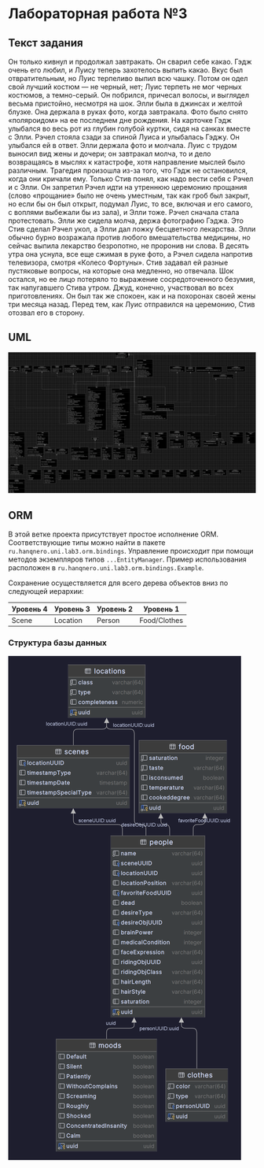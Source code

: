 # Лабораторная работа №3

## Текст задания
Он только кивнул и продолжал завтракать. Он сварил себе какао. Гэдж очень его любил, и Луису теперь захотелось выпить какао. Вкус был отвратительным, но Луис терпеливо выпил всю чашку. Потом он одел свой лучший костюм — не черный, нет; Луис терпеть не мог черных костюмов, а темно-серый. Он побрился, причесал волосы, и выглядел весьма пристойно, несмотря на шок. Элли была в джинсах и желтой блузке. Она держала в руках фото, когда завтракала. Фото было снято «поляроидом» на ее последнем дне рождения. На карточке Гэдж улыбался во весь рот из глубин голубой куртки, сидя на санках вместе с Элли. Рэчел стояла сзади за спиной Луиса и улыбалась Гэджу. Он улыбался ей в ответ.
Элли держала фото и молчала.
Луис с трудом выносил вид жены и дочери; он завтракал молча, то и дело возвращаясь в мыслях к катастрофе, хотя направление мыслей было различным. Трагедия произошла из-за того, что Гэдж не остановился, когда они кричали ему.
Только Стив понял, как надо вести себя с Рэчел и с Элли. Он запретил Рэчел идти на утреннюю церемонию прощания (слово «прощание» было не очень уместным, так как гроб был закрыт, но если бы он был открыт, подумал Луис, то все, включая и его самого, с воплями выбежали бы из зала), и Элли тоже. Рэчел сначала стала протестовать. Элли же сидела молча, держа фотографию Гэджа.
Это Стив сделал Рэчел укол, а Элли дал ложку бесцветного лекарства. Элли обычно бурно возражала против любого вмешательства медицины, но сейчас выпила лекарство безропотно, не проронив ни слова. В десять утра она уснула, все еще сжимая в руке фото, а Рэчел сидела напротив телевизора, смотря «Колесо Фортуны». Стив задавал ей разные пустяковые вопросы, на которые она медленно, но отвечала. Шок остался, но ее лицо потеряло то выражение сосредоточенного безумия, так напугавшего Стива утром.
Джуд, конечно, участвовал во всех приготовлениях. Он был так же спокоен, как и на похоронах своей жены три месяца назад. Перед тем, как Луис отправился на церемонию, Стив отозвал его в сторону.

## UML
![image](uml/Lab3Diagram.drawio.png)

## ORM
В этой ветке проекта присутствует простое исполнение ORM. Соответствующие типы можно найти в пакете `ru.hanqnero.uni.lab3.orm.bindings`.
Управление происходит при помощи методов экземпляров типов `...EntityManager`.
Пример использования расположен в `ru.hanqnero.uni.lab3.orm.bindings.Example`.

Сохранение осуществляется для всего дерева объектов вниз по следующей иерархии:

| Уровень 4 | Уровень 3 | Уровень 2 | Уровень 1    |
|-----------|-----------|-----------|--------------|
| Scene     | Location  | Person    | Food/Clothes |


### Структура базы данных
![image](uml/db_relations.png)

